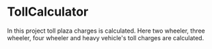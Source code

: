 # TollCalculator
In this project toll plaza charges is calculated. Here two wheeler, three wheeler, four wheeler and heavy vehicle's toll charges are calculated.
